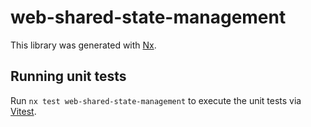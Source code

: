 # web-shared-state-management

This library was generated with [Nx](https://nx.dev).

## Running unit tests

Run `nx test web-shared-state-management` to execute the unit tests via [Vitest](https://vitest.dev/).
